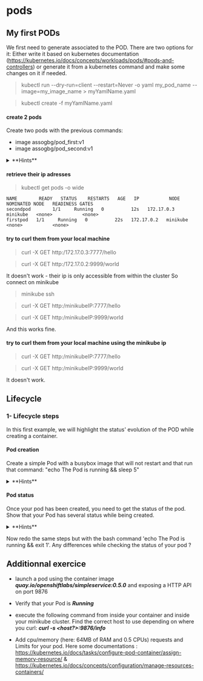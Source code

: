 
# pods

## My first PODs

We first need to generate associated to the POD. There are two options for it:
Either write it based on kubernetes documentation (https://kubernetes.io/docs/concepts/workloads/pods/#pods-and-controllers) or generate it from a kubernetes command and make some changes on it if needed.

> kubectl run --dry-run=client --restart=Never -o yaml my_pod_name --image=my_image_name > myYamlName.yaml

> kubectl create -f myYamlName.yaml



#### create 2 pods
Create two pods with the previous commands:
- image assogbg/pod_first:v1
- image assogbg/pod_second:v1


<details>
    <summary>
    **Hints**
    </summary>

    - > kubectl run --dry-run=client --restart=Never -o yaml firstpod --image=assogbg/pod_first:v1 --port=9999 > first_pod.yaml

    - > kubectl run --dry-run=client --restart=Never -o yaml secondpod --image=assogbg/pod_second:v1 --port=7777 > second_pod.yaml

</details>

#### retrieve their ip adresses
> kubectl get pods -o wide

```
NAME        READY   STATUS    RESTARTS   AGE   IP           NODE       NOMINATED NODE   READINESS GATES
secondpod        1/1     Running   0          12s   172.17.0.3   minikube   <none>           <none>
firstpod   1/1     Running   0          22s   172.17.0.2   minikube   <none>           <none>
```
#### try to curl them from your local machine
> curl -X GET http:/172.17.0.3:7777/hello

> curl -X GET http:/172.17.0.2:9999/world

It doesn't work - their ip is only accessible from within the cluster
So connect on minikube
> minikube ssh

> curl -X GET http:/minikubeIP:7777/hello

> curl -X GET http:/minikubeIP:9999/world

And this works fine.
#### try to curl them from your local machine using the minikube ip
> curl -X GET http:/minikubeIP:7777/hello

> curl -X GET http:/minikubeIP:9999/world

It doesn't work.


## Lifecycle

### 1- Lifecycle steps

In this first example, we will highlight the status' evolution of the POD while creating a container.

#### Pod creation
Create a simple Pod with a busybox image that will not restart and that run that command: "echo The Pod is running && sleep 5"

<details>
    <summary>
    **Hints**
    </summary>


    ```
    ...
    spec:
      containers:
      - name: myapp-container
        image: busybox
        command: ['sh', '-c', 'echo The Pod is running && sleep 5']
      restartPolicy: Never
    ```

      > kubectl create mypod.yaml


</details>

#### Pod status

Once your pod has been created, you need to get the status of the pod. Show that your Pod has several status while being created.

<details>
    <summary>
    **Hints**
    </summary>

    - execute several times
    > kubectl get pods `

    - Check the description
    > kubectl describe pods

</details>

Now redo the same steps but with the bash command 'echo The Pod is running && exit 1'. Any differences while checking the status of your pod ?

## Additionnal exercice

- launch a pod using the container image ***quay.io/openshiftlabs/simpleservice:0.5.0*** and exposing a HTTP API on port 9876

- Verify that your Pod is ***Running***

- execute the following command from inside your container and inside your minikube cluster. Find the correct host to use depending on where you curl: ***curl -s <host?>:9876/info***

- Add cpu/memory (here: 64MB of RAM and 0.5 CPUs) requests and Limits for your pod.
Here some documentations : https://kubernetes.io/docs/tasks/configure-pod-container/assign-memory-resource/ & https://kubernetes.io/docs/concepts/configuration/manage-resources-containers/
